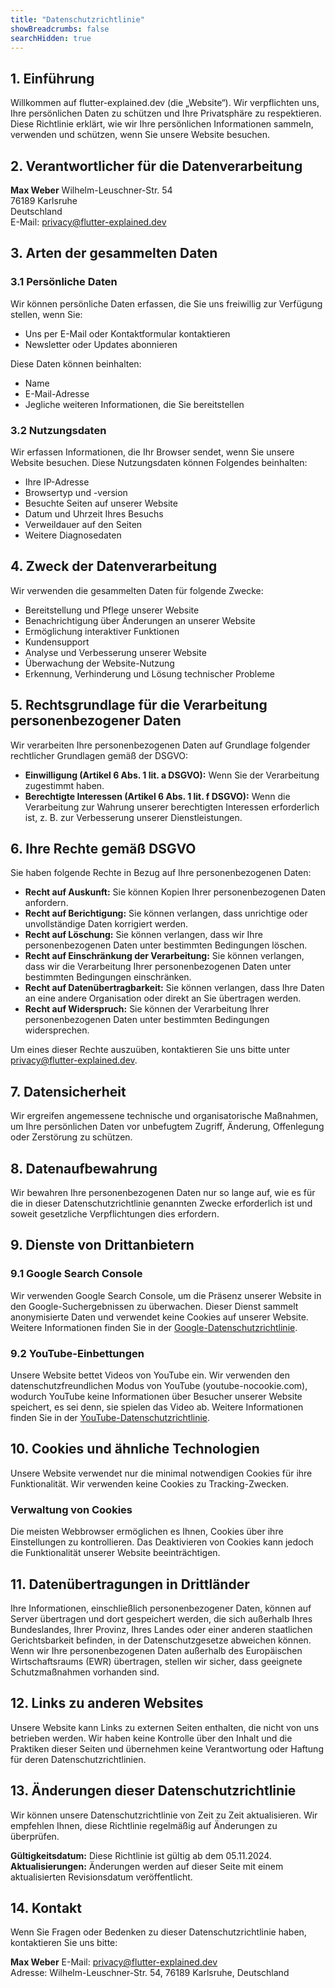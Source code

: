 ```yaml
---
title: "Datenschutzrichtlinie"
showBreadcrumbs: false
searchHidden: true
---
```


## 1. Einführung

Willkommen auf flutter-explained.dev (die „Website“). Wir verpflichten uns, Ihre persönlichen Daten zu schützen und Ihre Privatsphäre zu respektieren. Diese Richtlinie erklärt, wie wir Ihre persönlichen Informationen sammeln, verwenden und schützen, wenn Sie unsere Website besuchen.

## 2. Verantwortlicher für die Datenverarbeitung

**Max Weber**
Wilhelm-Leuschner-Str. 54 \
76189 Karlsruhe \
Deutschland \
E-Mail: [privacy@flutter-explained.dev](mailto:privacy@flutter-explained.dev)

## 3. Arten der gesammelten Daten

### 3.1 Persönliche Daten

Wir können persönliche Daten erfassen, die Sie uns freiwillig zur Verfügung stellen, wenn Sie:

- Uns per E-Mail oder Kontaktformular kontaktieren
- Newsletter oder Updates abonnieren

Diese Daten können beinhalten:

- Name
- E-Mail-Adresse
- Jegliche weiteren Informationen, die Sie bereitstellen

### 3.2 Nutzungsdaten

Wir erfassen Informationen, die Ihr Browser sendet, wenn Sie unsere Website besuchen. Diese Nutzungsdaten können Folgendes beinhalten:

- Ihre IP-Adresse
- Browsertyp und -version
- Besuchte Seiten auf unserer Website
- Datum und Uhrzeit Ihres Besuchs
- Verweildauer auf den Seiten
- Weitere Diagnosedaten

## 4. Zweck der Datenverarbeitung

Wir verwenden die gesammelten Daten für folgende Zwecke:

- Bereitstellung und Pflege unserer Website
- Benachrichtigung über Änderungen an unserer Website
- Ermöglichung interaktiver Funktionen
- Kundensupport
- Analyse und Verbesserung unserer Website
- Überwachung der Website-Nutzung
- Erkennung, Verhinderung und Lösung technischer Probleme

## 5. Rechtsgrundlage für die Verarbeitung personenbezogener Daten

Wir verarbeiten Ihre personenbezogenen Daten auf Grundlage folgender rechtlicher Grundlagen gemäß der DSGVO:

- **Einwilligung (Artikel 6 Abs. 1 lit. a DSGVO):** Wenn Sie der Verarbeitung zugestimmt haben.
- **Berechtigte Interessen (Artikel 6 Abs. 1 lit. f DSGVO):** Wenn die Verarbeitung zur Wahrung unserer berechtigten Interessen erforderlich ist, z. B. zur Verbesserung unserer Dienstleistungen.

## 6. Ihre Rechte gemäß DSGVO

Sie haben folgende Rechte in Bezug auf Ihre personenbezogenen Daten:

- **Recht auf Auskunft:** Sie können Kopien Ihrer personenbezogenen Daten anfordern.
- **Recht auf Berichtigung:** Sie können verlangen, dass unrichtige oder unvollständige Daten korrigiert werden.
- **Recht auf Löschung:** Sie können verlangen, dass wir Ihre personenbezogenen Daten unter bestimmten Bedingungen löschen.
- **Recht auf Einschränkung der Verarbeitung:** Sie können verlangen, dass wir die Verarbeitung Ihrer personenbezogenen Daten unter bestimmten Bedingungen einschränken.
- **Recht auf Datenübertragbarkeit:** Sie können verlangen, dass Ihre Daten an eine andere Organisation oder direkt an Sie übertragen werden.
- **Recht auf Widerspruch:** Sie können der Verarbeitung Ihrer personenbezogenen Daten unter bestimmten Bedingungen widersprechen.

Um eines dieser Rechte auszuüben, kontaktieren Sie uns bitte unter [privacy@flutter-explained.dev](mailto:privacy@flutter-explained.dev).

## 7. Datensicherheit

Wir ergreifen angemessene technische und organisatorische Maßnahmen, um Ihre persönlichen Daten vor unbefugtem Zugriff, Änderung, Offenlegung oder Zerstörung zu schützen.

## 8. Datenaufbewahrung

Wir bewahren Ihre personenbezogenen Daten nur so lange auf, wie es für die in dieser Datenschutzrichtlinie genannten Zwecke erforderlich ist und soweit gesetzliche Verpflichtungen dies erfordern.

## 9. Dienste von Drittanbietern

### 9.1 Google Search Console

Wir verwenden Google Search Console, um die Präsenz unserer Website in den Google-Suchergebnissen zu überwachen. Dieser Dienst sammelt anonymisierte Daten und verwendet keine Cookies auf unserer Website.
Weitere Informationen finden Sie in der [Google-Datenschutzrichtlinie](https://policies.google.com/privacy).

### 9.2 YouTube-Einbettungen

Unsere Website bettet Videos von YouTube ein. Wir verwenden den datenschutzfreundlichen Modus von YouTube (youtube-nocookie.com), wodurch YouTube keine Informationen über Besucher unserer Website speichert, es sei denn, sie spielen das Video ab.
Weitere Informationen finden Sie in der [YouTube-Datenschutzrichtlinie](https://policies.google.com/privacy).

## 10. Cookies und ähnliche Technologien

Unsere Website verwendet nur die minimal notwendigen Cookies für ihre Funktionalität. Wir verwenden keine Cookies zu Tracking-Zwecken.

### Verwaltung von Cookies

Die meisten Webbrowser ermöglichen es Ihnen, Cookies über ihre Einstellungen zu kontrollieren. Das Deaktivieren von Cookies kann jedoch die Funktionalität unserer Website beeinträchtigen.

## 11. Datenübertragungen in Drittländer

Ihre Informationen, einschließlich personenbezogener Daten, können auf Server übertragen und dort gespeichert werden, die sich außerhalb Ihres Bundeslandes, Ihrer Provinz, Ihres Landes oder einer anderen staatlichen Gerichtsbarkeit befinden, in der Datenschutzgesetze abweichen können.
Wenn wir Ihre personenbezogenen Daten außerhalb des Europäischen Wirtschaftsraums (EWR) übertragen, stellen wir sicher, dass geeignete Schutzmaßnahmen vorhanden sind.

## 12. Links zu anderen Websites

Unsere Website kann Links zu externen Seiten enthalten, die nicht von uns betrieben werden. Wir haben keine Kontrolle über den Inhalt und die Praktiken dieser Seiten und übernehmen keine Verantwortung oder Haftung für deren Datenschutzrichtlinien.

## 13. Änderungen dieser Datenschutzrichtlinie

Wir können unsere Datenschutzrichtlinie von Zeit zu Zeit aktualisieren. Wir empfehlen Ihnen, diese Richtlinie regelmäßig auf Änderungen zu überprüfen.

**Gültigkeitsdatum:** Diese Richtlinie ist gültig ab dem 05.11.2024.
**Aktualisierungen:** Änderungen werden auf dieser Seite mit einem aktualisierten Revisionsdatum veröffentlicht.

## 14. Kontakt

Wenn Sie Fragen oder Bedenken zu dieser Datenschutzrichtlinie haben, kontaktieren Sie uns bitte:

**Max Weber**
E-Mail: [privacy@flutter-explained.dev](mailto:privacy@flutter-explained.dev) \
Adresse: Wilhelm-Leuschner-Str. 54, 76189 Karlsruhe, Deutschland
